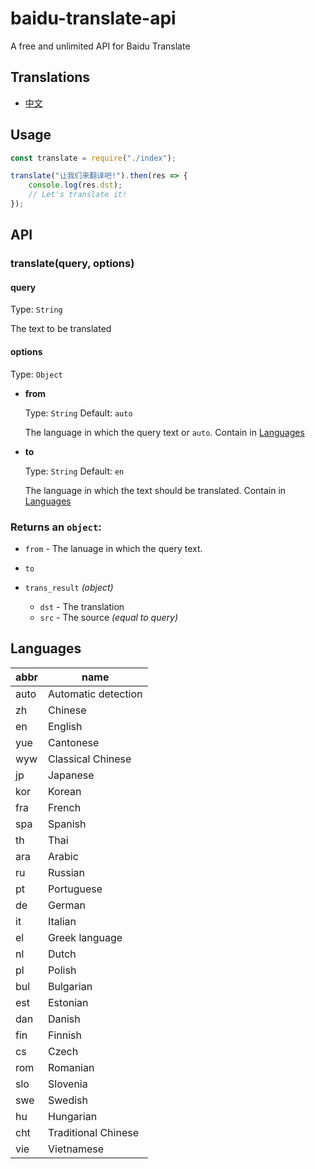 # baidu-translate-api

A free and unlimited API for Baidu Translate

## Translations

- [中文](https://github.com/TimLuo465/baidu-translate-api/zh-CN.md)

## Usage

``` js
const translate = require("./index");

translate("让我们来翻译吧!").then(res => {
    console.log(res.dst);
    // Let's translate it!
});

```

## API

### translate(query, options)

#### query 

Type: `String`

The text to be translated

#### options

Type: `Object`

- **from** 

    Type: `String` Default: `auto`
    
    The language in which the query text or `auto`. Contain in [Languages ](#languages)

- **to**   

    Type: `String`  Default: `en`

    The language in which the text should be translated. Contain in [Languages ](#languages)
    
### Returns an `object`:
- `from` - The lanuage in which the query text.
- `to`
- `trans_result` *(object)*

    - `dst` - The translation
    - `src` - The source *(equal to query)*

## Languages

abbr | name
---|---
auto | Automatic detection
zh | Chinese
en | English
yue	| Cantonese
wyw	| Classical Chinese
jp	| Japanese
kor	| Korean
fra	| French
spa	| Spanish
th	| Thai
ara	| Arabic
ru	| Russian
pt	| Portuguese
de	| German
it	| Italian
el	| Greek language
nl	| Dutch
pl	| Polish
bul	| Bulgarian
est	| Estonian
dan	| Danish
fin	| Finnish
cs	| Czech
rom	| Romanian
slo	| Slovenia
swe	| Swedish
hu	| Hungarian
cht	| Traditional Chinese
vie	| Vietnamese
